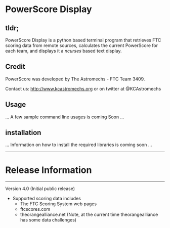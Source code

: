 # PowerScore Display
## tldr;
PowerScore Display is a python based terminal program that retrieves FTC scoring data from remote sources, calculates the current PowerScore for each team, and displays it a *ncurses* based text display.

## Credit
PowerScore was developed by The Astromechs - FTC Team 3409.  

Contact us: http://www.kcastromechs.org or on twitter at @KCAstromechs

## Usage
... A few sample command line usages is coming Soon ...

## installation
... Information on how to install the required libraries is coming soon ...


**************************************************************************************
# Release Information
**************************************************************************************

Version 4.0 (Initial public release)

 * Supported scoring data includes
    - The FTC Scoring System web pages
    - ftcscores.com
    - theorangealliance.net (Note, at the current time theorangealliance has some data challenges)

